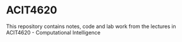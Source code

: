 # ACIT4620
This repository contains notes, code and lab work from the lectures in ACIT4620 - Computational Intelligence
